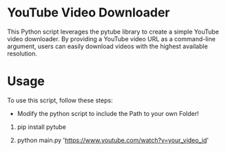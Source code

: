 # YouTube Video Downloader
This Python script leverages the pytube library to create a simple YouTube video downloader. By providing a YouTube video URL as a command-line argument, users can easily download videos with the highest available resolution.

# Usage
To use this script, follow these steps:

- Modify the python script to include the Path to your own Folder!

1. pip install pytube

2. python main.py 'https://www.youtube.com/watch?v=your_video_id'



